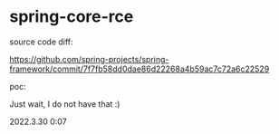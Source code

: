 # spring-core-rce

source code diff:

https://github.com/spring-projects/spring-framework/commit/7f7fb58dd0dae86d22268a4b59ac7c72a6c22529


poc:

Just wait, I do not have that  :)


2022.3.30  0:07
